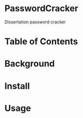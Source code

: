 # PasswordCracker
Dissertation password cracker

# Table of Contents


# Background

# Install

# Usage
